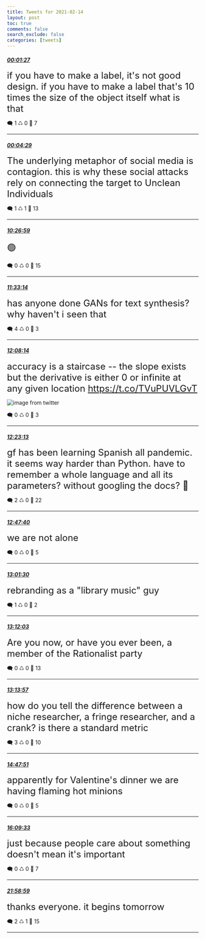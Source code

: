 ```yaml
---
title: Tweets for 2021-02-14
layout: post
toc: true
comments: false
search_exclude: false
categories: [tweets]
---
```



#### <a href = "https://twitter.com/deepfates/status/1360846601493831682">*00:01:27*</a>

<font size="5">if you have to make a label, it's not good design. if you have to make a label that's 10 times the size of the object itself what is that</font>



🗨️ 1 ♺ 0 🤍  7   

---
    
#### <a href = "https://twitter.com/deepfates/status/1360847365436026883">*00:04:29*</a>

<font size="5">The underlying metaphor of social media is contagion.   this is why these social attacks rely on connecting the target to Unclean Individuals</font>



🗨️ 1 ♺ 1 🤍  13   

---
    
#### <a href = "https://twitter.com/deepfates/status/1361004021293731843">*10:26:59*</a>

<font size="5">🟢</font>



🗨️ 0 ♺ 0 🤍  15   

---
    
#### <a href = "https://twitter.com/deepfates/status/1361020694226755587">*11:33:14*</a>

<font size="5">has anyone done GANs for text synthesis? why haven't i seen that</font>



🗨️ 4 ♺ 0 🤍  3   

---
    
#### <a href = "https://twitter.com/deepfates/status/1361029500977483780">*12:08:14*</a>

<font size="5">accuracy is a staircase -- the slope exists but the derivative is either 0 or infinite at any given location  https://t.co/TVuPUVLGvT</font>

![image from twitter](/fastpages//images/EuNZHhvWgAY9Wel.jpg)


🗨️ 0 ♺ 0 🤍  3   

---
    
#### <a href = "https://twitter.com/deepfates/status/1361033271124111362">*12:23:13*</a>

<font size="5">gf has been learning Spanish all pandemic. it seems way harder than Python.   have to remember a whole language and all its parameters? without googling the docs? 💪</font>



🗨️ 2 ♺ 0 🤍  22   

---
    
#### <a href = "https://twitter.com/deepfates/status/1361039425581514753">*12:47:40*</a>

<font size="5">we are not alone</font>



🗨️ 0 ♺ 0 🤍  5   

---
    
#### <a href = "https://twitter.com/deepfates/status/1361042906446987267">*13:01:30*</a>

<font size="5">rebranding as a "library music" guy</font>



🗨️ 1 ♺ 0 🤍  2   

---
    
#### <a href = "https://twitter.com/deepfates/status/1361045561235898378">*13:12:03*</a>

<font size="5">Are you now, or have you ever been, a member of the Rationalist party</font>



🗨️ 0 ♺ 0 🤍  13   

---
    
#### <a href = "https://twitter.com/deepfates/status/1361046040888152064">*13:13:57*</a>

<font size="5">how do you tell the difference between a niche researcher, a fringe researcher, and a crank? is there a standard metric</font>



🗨️ 3 ♺ 0 🤍  10   

---
    
#### <a href = "https://twitter.com/deepfates/status/1361069668333719556">*14:47:51*</a>

<font size="5">apparently for Valentine's dinner we are having flaming hot minions</font>



🗨️ 0 ♺ 0 🤍  5   

---
    
#### <a href = "https://twitter.com/deepfates/status/1361090229453660162">*16:09:33*</a>

<font size="5">just because people care about something doesn't mean it's important</font>



🗨️ 0 ♺ 0 🤍  7   

---
    
#### <a href = "https://twitter.com/deepfates/status/1361178168581885953">*21:58:59*</a>

<font size="5">thanks everyone. it begins tomorrow</font>



🗨️ 2 ♺ 1 🤍  15   

---
    
            
